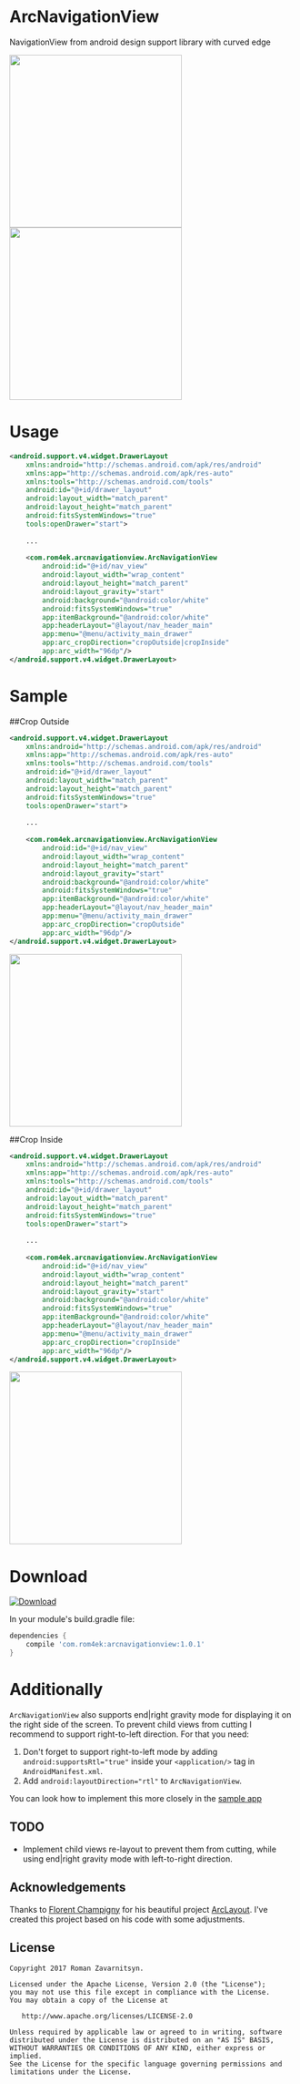 # ArcNavigationView
NavigationView from android design support library with curved edge

<img src="https://raw.githubusercontent.com/rom4ek/ArcNavigationView/master/media/crop_inside.png" width="303"> 	<img src="https://raw.githubusercontent.com/rom4ek/ArcNavigationView/master/media/crop_outside.png" width="303">

# Usage

```xml
<android.support.v4.widget.DrawerLayout
    xmlns:android="http://schemas.android.com/apk/res/android"
    xmlns:app="http://schemas.android.com/apk/res-auto"
    xmlns:tools="http://schemas.android.com/tools"
    android:id="@+id/drawer_layout"
    android:layout_width="match_parent"
    android:layout_height="match_parent"
    android:fitsSystemWindows="true"
    tools:openDrawer="start">
    
    ...
    
    <com.rom4ek.arcnavigationview.ArcNavigationView
        android:id="@+id/nav_view"
        android:layout_width="wrap_content"
        android:layout_height="match_parent"
        android:layout_gravity="start"
        android:background="@android:color/white"
        android:fitsSystemWindows="true"
        app:itemBackground="@android:color/white"
        app:headerLayout="@layout/nav_header_main"
        app:menu="@menu/activity_main_drawer"
        app:arc_cropDirection="cropOutside|cropInside"
        app:arc_width="96dp"/>
</android.support.v4.widget.DrawerLayout>
```

# Sample

##Crop Outside

```xml
<android.support.v4.widget.DrawerLayout
    xmlns:android="http://schemas.android.com/apk/res/android"
    xmlns:app="http://schemas.android.com/apk/res-auto"
    xmlns:tools="http://schemas.android.com/tools"
    android:id="@+id/drawer_layout"
    android:layout_width="match_parent"
    android:layout_height="match_parent"
    android:fitsSystemWindows="true"
    tools:openDrawer="start">
    
    ...
    
    <com.rom4ek.arcnavigationview.ArcNavigationView
        android:id="@+id/nav_view"
        android:layout_width="wrap_content"
        android:layout_height="match_parent"
        android:layout_gravity="start"
        android:background="@android:color/white"
        android:fitsSystemWindows="true"
        app:itemBackground="@android:color/white"
        app:headerLayout="@layout/nav_header_main"
        app:menu="@menu/activity_main_drawer"
        app:arc_cropDirection="cropOutside"
        app:arc_width="96dp"/>
</android.support.v4.widget.DrawerLayout>
```

<img src="https://raw.githubusercontent.com/rom4ek/ArcNavigationView/master/media/crop_outside.png" width="303">


##Crop Inside

```xml
<android.support.v4.widget.DrawerLayout
    xmlns:android="http://schemas.android.com/apk/res/android"
    xmlns:app="http://schemas.android.com/apk/res-auto"
    xmlns:tools="http://schemas.android.com/tools"
    android:id="@+id/drawer_layout"
    android:layout_width="match_parent"
    android:layout_height="match_parent"
    android:fitsSystemWindows="true"
    tools:openDrawer="start">
    
    ...
    
    <com.rom4ek.arcnavigationview.ArcNavigationView
        android:id="@+id/nav_view"
        android:layout_width="wrap_content"
        android:layout_height="match_parent"
        android:layout_gravity="start"
        android:background="@android:color/white"
        android:fitsSystemWindows="true"
        app:itemBackground="@android:color/white"
        app:headerLayout="@layout/nav_header_main"
        app:menu="@menu/activity_main_drawer"
        app:arc_cropDirection="cropInside"
        app:arc_width="96dp"/>
</android.support.v4.widget.DrawerLayout>
```

<img src="https://raw.githubusercontent.com/rom4ek/ArcNavigationView/master/media/crop_inside.png" width="303">

# Download
[ ![Download](https://api.bintray.com/packages/rom4ek/maven/ArcNavigationView/images/download.svg) ](https://bintray.com/rom4ek/maven/ArcNavigationView/_latestVersion)

In your module's build.gradle file:

```groovy
dependencies {
    compile 'com.rom4ek:arcnavigationview:1.0.1'
}
```

# Additionally

```ArcNavigationView``` also supports end|right gravity mode for displaying it on the right side of the screen. To prevent child views from cutting I recommend to support right-to-left direction. For that you need:

1. Don't forget to support right-to-left mode by adding ```android:supportsRtl="true"``` inside your ```<application/>``` tag in ```AndroidManifest.xml```.
2. Add ```android:layoutDirection="rtl"``` to ```ArcNavigationView```.

You can look how to implement this more closely in the [sample app](https://github.com/rom4ek/ArcNavigationView/tree/master/app)

## TODO

* Implement child views re-layout to prevent them from cutting, while using end|right gravity mode with left-to-right direction.

Acknowledgements
--------

Thanks to [Florent Champigny](https://github.com/florent37) for his beautiful project [ArcLayout](https://github.com/florent37/ArcLayout). I've created this project based on his code with some adjustments.


License
--------

    Copyright 2017 Roman Zavarnitsyn.

    Licensed under the Apache License, Version 2.0 (the "License");
    you may not use this file except in compliance with the License.
    You may obtain a copy of the License at

       http://www.apache.org/licenses/LICENSE-2.0

    Unless required by applicable law or agreed to in writing, software
    distributed under the License is distributed on an "AS IS" BASIS,
    WITHOUT WARRANTIES OR CONDITIONS OF ANY KIND, either express or implied.
    See the License for the specific language governing permissions and
    limitations under the License.
